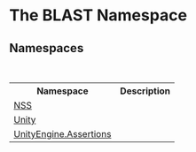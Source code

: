 # The BLAST Namespace
 


## Namespaces
&nbsp;<table><tr><th>Namespace</th><th>Description</th></tr><tr><td><a href="75554c34-a22f-d1dc-5e29-cdf776f24768">NSS</a></td><td></td></tr><tr><td><a href="2f87760c-511b-ebf8-922c-58c4fd8c8c20">Unity</a></td><td></td></tr><tr><td><a href="f46574f3-85ba-e5fc-cb18-dccbe2ba9bd7">UnityEngine.Assertions</a></td><td></td></tr></table>&nbsp;

